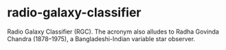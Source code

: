 # radio-galaxy-classifier

Radio Galaxy Classifier (RGC). The acronym also alludes to Radha Govinda Chandra (1878–1975), a Bangladeshi-Indian variable star observer.
